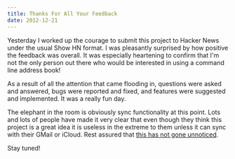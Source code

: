 ```yaml
---
title: Thanks For All Your Feedback
date: 2012-12-21
---
```


Yesterday I worked up the courage to submit this project to Hacker News under
the usual Show HN format. I was pleasantly surprised by how positive the
feedback was overall. It was especially heartening to confirm that I'm not the
only person out there who would be interested in using a command line address
book!

As a result of all the attention that came flooding in, questions were asked and
answered, bugs were reported and fixed, and features were suggested and
implemented. It was a really fun day.

The elephant in the room is obviously sync functionality at this point.  Lots
and lots of people have made it very clear that even though they think this
project is a great idea it is useless in the extreme to them unless it can sync
with their GMail or iCloud. Rest assured that [this has not gone
unnoticed](https://github.com/hendotcat/ppl/issues/5).

Stay tuned!

